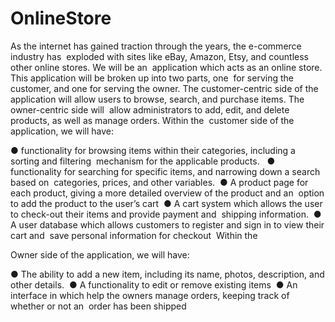 # OnlineStore


As the internet has gained traction through the years, the e-commerce industry has  exploded with sites like eBay, Amazon, Etsy, and countless other online stores. We will be an  application which acts as an online store. This application will be broken up into two parts, one  for serving the customer, and one for serving the owner. The customer-centric side of the  application will allow users to browse, search, and purchase items. The owner-centric side will  allow administrators to add, edit, and delete products, as well as manage orders. Within the  customer side of the application, we will have:  

● functionality for browsing items within their categories, including a sorting and filtering  mechanism for the applicable products.  
● functionality for searching for specific items, and narrowing down a search based on  categories, prices, and other variables.  
● A product page for each product, giving a more detailed overview of the product and an  option to add the product to the user’s cart  
● A cart system which allows the user to check-out their items and provide payment and  shipping information.  
● A user database which allows customers to register and sign in to view their cart and  save personal information for checkout  Within the 

Owner side of the application, we will have:  

● The ability to add a new item, including its name, photos, description, and other details.  
● A functionality to edit or remove existing items  
● An interface in which help the owners manage orders, keeping track of whether or not an  order has been shipped 
